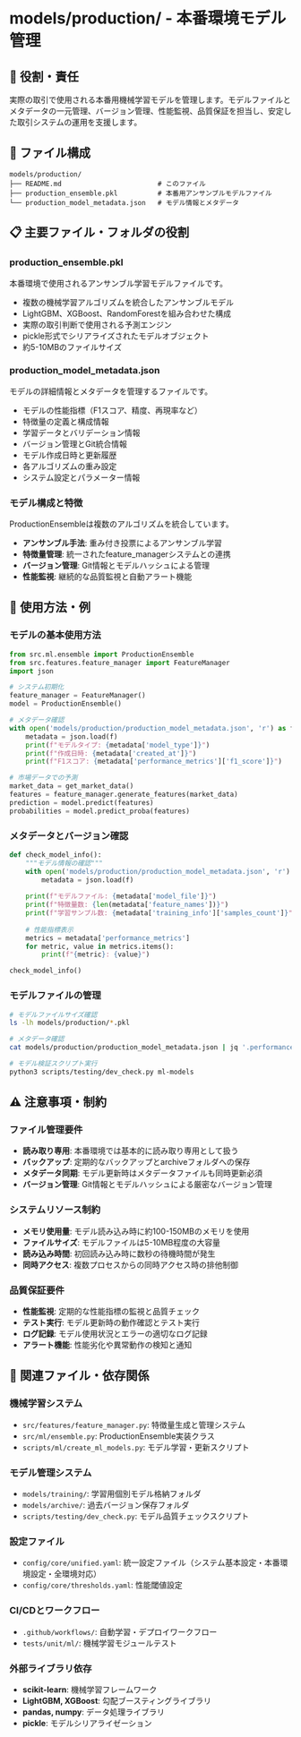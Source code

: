 # models/production/ - 本番環境モデル管理

## 🎯 役割・責任

実際の取引で使用される本番用機械学習モデルを管理します。モデルファイルとメタデータの一元管理、バージョン管理、性能監視、品質保証を担当し、安定した取引システムの運用を支援します。

## 📂 ファイル構成

```
models/production/
├── README.md                        # このファイル
├── production_ensemble.pkl          # 本番用アンサンブルモデルファイル
└── production_model_metadata.json   # モデル情報とメタデータ
```

## 📋 主要ファイル・フォルダの役割

### **production_ensemble.pkl**
本番環境で使用されるアンサンブル学習モデルファイルです。
- 複数の機械学習アルゴリズムを統合したアンサンブルモデル
- LightGBM、XGBoost、RandomForestを組み合わせた構成
- 実際の取引判断で使用される予測エンジン
- pickle形式でシリアライズされたモデルオブジェクト
- 約5-10MBのファイルサイズ

### **production_model_metadata.json**
モデルの詳細情報とメタデータを管理するファイルです。
- モデルの性能指標（F1スコア、精度、再現率など）
- 特徴量の定義と構成情報
- 学習データとバリデーション情報
- バージョン管理とGit統合情報
- モデル作成日時と更新履歴
- 各アルゴリズムの重み設定
- システム設定とパラメーター情報

### **モデル構成と特徴**
ProductionEnsembleは複数のアルゴリズムを統合しています。
- **アンサンブル手法**: 重み付き投票によるアンサンブル学習
- **特徴量管理**: 統一されたfeature_managerシステムとの連携
- **バージョン管理**: Git情報とモデルハッシュによる管理
- **性能監視**: 継続的な品質監視と自動アラート機能

## 📝 使用方法・例

### **モデルの基本使用方法**
```python
from src.ml.ensemble import ProductionEnsemble
from src.features.feature_manager import FeatureManager
import json

# システム初期化
feature_manager = FeatureManager()
model = ProductionEnsemble()

# メタデータ確認
with open('models/production/production_model_metadata.json', 'r') as f:
    metadata = json.load(f)
    print(f"モデルタイプ: {metadata['model_type']}")
    print(f"作成日時: {metadata['created_at']}")
    print(f"F1スコア: {metadata['performance_metrics']['f1_score']}")

# 市場データでの予測
market_data = get_market_data()
features = feature_manager.generate_features(market_data)
prediction = model.predict(features)
probabilities = model.predict_proba(features)
```

### **メタデータとバージョン確認**
```python
def check_model_info():
    """モデル情報の確認"""
    with open('models/production/production_model_metadata.json', 'r') as f:
        metadata = json.load(f)
    
    print(f"モデルファイル: {metadata['model_file']}")
    print(f"特徴量数: {len(metadata['feature_names'])}")
    print(f"学習サンプル数: {metadata['training_info']['samples_count']}")
    
    # 性能指標表示
    metrics = metadata['performance_metrics']
    for metric, value in metrics.items():
        print(f"{metric}: {value}")

check_model_info()
```

### **モデルファイルの管理**
```bash
# モデルファイルサイズ確認
ls -lh models/production/*.pkl

# メタデータ確認
cat models/production/production_model_metadata.json | jq '.performance_metrics'

# モデル検証スクリプト実行
python3 scripts/testing/dev_check.py ml-models
```

## ⚠️ 注意事項・制約

### **ファイル管理要件**
- **読み取り専用**: 本番環境では基本的に読み取り専用として扱う
- **バックアップ**: 定期的なバックアップとarchiveフォルダへの保存
- **メタデータ同期**: モデル更新時はメタデータファイルも同時更新必須
- **バージョン管理**: Git情報とモデルハッシュによる厳密なバージョン管理

### **システムリソース制約**
- **メモリ使用量**: モデル読み込み時に約100-150MBのメモリを使用
- **ファイルサイズ**: モデルファイルは5-10MB程度の大容量
- **読み込み時間**: 初回読み込み時に数秒の待機時間が発生
- **同時アクセス**: 複数プロセスからの同時アクセス時の排他制御

### **品質保証要件**
- **性能監視**: 定期的な性能指標の監視と品質チェック
- **テスト実行**: モデル更新時の動作確認とテスト実行
- **ログ記録**: モデル使用状況とエラーの適切なログ記録
- **アラート機能**: 性能劣化や異常動作の検知と通知

## 🔗 関連ファイル・依存関係

### **機械学習システム**
- `src/features/feature_manager.py`: 特徴量生成と管理システム
- `src/ml/ensemble.py`: ProductionEnsemble実装クラス
- `scripts/ml/create_ml_models.py`: モデル学習・更新スクリプト

### **モデル管理システム**
- `models/training/`: 学習用個別モデル格納フォルダ
- `models/archive/`: 過去バージョン保存フォルダ
- `scripts/testing/dev_check.py`: モデル品質チェックスクリプト

### **設定ファイル**
- `config/core/unified.yaml`: 統一設定ファイル（システム基本設定・本番環境設定・全環境対応）
- `config/core/thresholds.yaml`: 性能閾値設定

### **CI/CDとワークフロー**
- `.github/workflows/`: 自動学習・デプロイワークフロー
- `tests/unit/ml/`: 機械学習モジュールテスト

### **外部ライブラリ依存**
- **scikit-learn**: 機械学習フレームワーク
- **LightGBM, XGBoost**: 勾配ブースティングライブラリ
- **pandas, numpy**: データ処理ライブラリ
- **pickle**: モデルシリアライゼーション